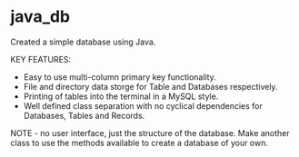 # java_db
Created a simple database using Java.

KEY FEATURES:
- Easy to use multi-column primary key functionality.
- File and directory data storge for Table and Databases respectively.
- Printing of tables into the terminal in a MySQL style.
- Well defined class separation with no cyclical dependencies for Databases, Tables and Records.

NOTE - no user interface, just the structure of the database. Make another class to use the methods available to create a database of your own.
